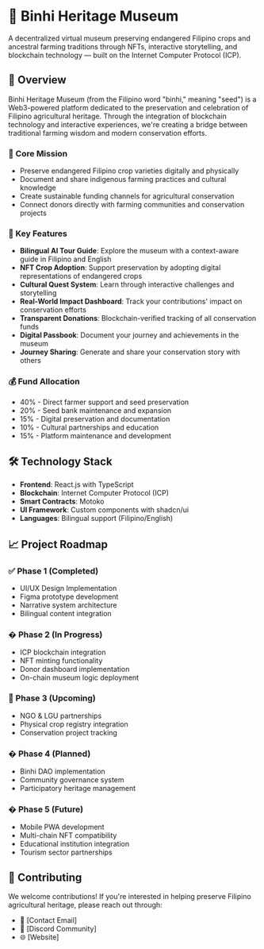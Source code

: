 # 🌱 Binhi Heritage Museum

A decentralized virtual museum preserving endangered Filipino crops and ancestral farming traditions through NFTs, interactive storytelling, and blockchain technology — built on the Internet Computer Protocol (ICP).

## 📌 Overview

Binhi Heritage Museum (from the Filipino word "binhi," meaning "seed") is a Web3-powered platform dedicated to the preservation and celebration of Filipino agricultural heritage. Through the integration of blockchain technology and interactive experiences, we're creating a bridge between traditional farming wisdom and modern conservation efforts.

### 🎯 Core Mission
- Preserve endangered Filipino crop varieties digitally and physically
- Document and share indigenous farming practices and cultural knowledge
- Create sustainable funding channels for agricultural conservation
- Connect donors directly with farming communities and conservation projects

### 🌟 Key Features
- **Bilingual AI Tour Guide**: Explore the museum with a context-aware guide in Filipino and English
- **NFT Crop Adoption**: Support preservation by adopting digital representations of endangered crops
- **Cultural Quest System**: Learn through interactive challenges and storytelling
- **Real-World Impact Dashboard**: Track your contributions' impact on conservation efforts
- **Transparent Donations**: Blockchain-verified tracking of all conservation funds
- **Digital Passbook**: Document your journey and achievements in the museum
- **Journey Sharing**: Generate and share your conservation story with others

### 💰 Fund Allocation
- 40% - Direct farmer support and seed preservation
- 20% - Seed bank maintenance and expansion
- 15% - Digital preservation and documentation
- 10% - Cultural partnerships and education
- 15% - Platform maintenance and development

## 🛠️ Technology Stack
- **Frontend**: React.js with TypeScript
- **Blockchain**: Internet Computer Protocol (ICP)
- **Smart Contracts**: Motoko
- **UI Framework**: Custom components with shadcn/ui
- **Languages**: Bilingual support (Filipino/English)

## 📈 Project Roadmap

### ✅ Phase 1 (Completed)
- UI/UX Design Implementation
- Figma prototype development
- Narrative system architecture
- Bilingual content integration

### � Phase 2 (In Progress)
- ICP blockchain integration
- NFT minting functionality
- Donor dashboard implementation
- On-chain museum logic deployment

### 🌱 Phase 3 (Upcoming)
- NGO & LGU partnerships
- Physical crop registry integration
- Conservation project tracking

### � Phase 4 (Planned)
- Binhi DAO implementation
- Community governance system
- Participatory heritage management

### � Phase 5 (Future)
- Mobile PWA development
- Multi-chain NFT compatibility
- Educational institution integration
- Tourism sector partnerships

## 🤝 Contributing

We welcome contributions! If you're interested in helping preserve Filipino agricultural heritage, please reach out through:
- 📧 [Contact Email]
- 💬 [Discord Community]
- 🌐 [Website]

